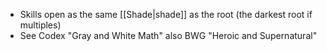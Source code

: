 - Skills open as the same [[Shade|shade]] as the root (the darkest root if multiples)
- See Codex "Gray and White Math" also BWG "Heroic and Supernatural"